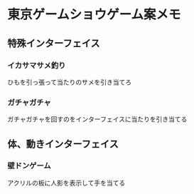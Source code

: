 # 東京ゲームショウゲーム案メモ
## 特殊インターフェイス
### イカサマサメ釣り
ひもを引っ張って当たりのサメを引き当てろ
### ガチャガチャ
ガチャガチャを回すのをインターフェイスに当たりを引き当てる
## 体、動きインターフェイス
### 壁ドンゲーム
アクリルの板に人影を表示して手を当てる


